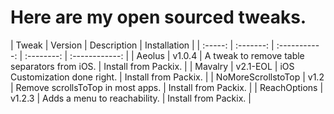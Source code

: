 # Here are my open sourced tweaks.

| Tweak | Version | Description | Installation |
| :-----: | :-------: | :-----------: | :--------: | :------------: |
| Aeolus | v1.0.4 | A tweak to remove table separators from iOS. | Install from Packix. |
| Mavalry | v2.1-EOL | iOS Customization done right. | Install from Packix. |
| NoMoreScrollstoTop | v1.2 | Remove scrollsToTop in most apps. | Install from Packix. |
| ReachOptions | v1.2.3 | Adds a menu to reachability. | Install  from Packix. |